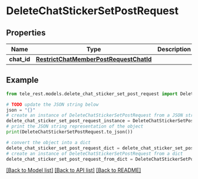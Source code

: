 # DeleteChatStickerSetPostRequest


## Properties

Name | Type | Description | Notes
------------ | ------------- | ------------- | -------------
**chat_id** | [**RestrictChatMemberPostRequestChatId**](RestrictChatMemberPostRequestChatId.md) |  | 

## Example

```python
from tele_rest.models.delete_chat_sticker_set_post_request import DeleteChatStickerSetPostRequest

# TODO update the JSON string below
json = "{}"
# create an instance of DeleteChatStickerSetPostRequest from a JSON string
delete_chat_sticker_set_post_request_instance = DeleteChatStickerSetPostRequest.from_json(json)
# print the JSON string representation of the object
print(DeleteChatStickerSetPostRequest.to_json())

# convert the object into a dict
delete_chat_sticker_set_post_request_dict = delete_chat_sticker_set_post_request_instance.to_dict()
# create an instance of DeleteChatStickerSetPostRequest from a dict
delete_chat_sticker_set_post_request_from_dict = DeleteChatStickerSetPostRequest.from_dict(delete_chat_sticker_set_post_request_dict)
```
[[Back to Model list]](../README.md#documentation-for-models) [[Back to API list]](../README.md#documentation-for-api-endpoints) [[Back to README]](../README.md)


